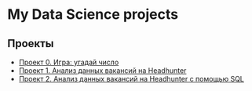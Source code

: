 # My Data Science projects

## Проекты

* [Проект 0. Игра: угадай число](https://github.com/Alexander1Konstantinov/DS/blob/main/Project_0)
* [Проект 1. Анализ данных вакансий на Headhunter](https://github.com/Alexander1Konstantinov/DS/tree/main/Project_1)
* [Проект 2. Анализ данных вакансий на Headhunter с помощью SQL](https://github.com/Alexander1Konstantinov/DS/tree/main/Project_1)
